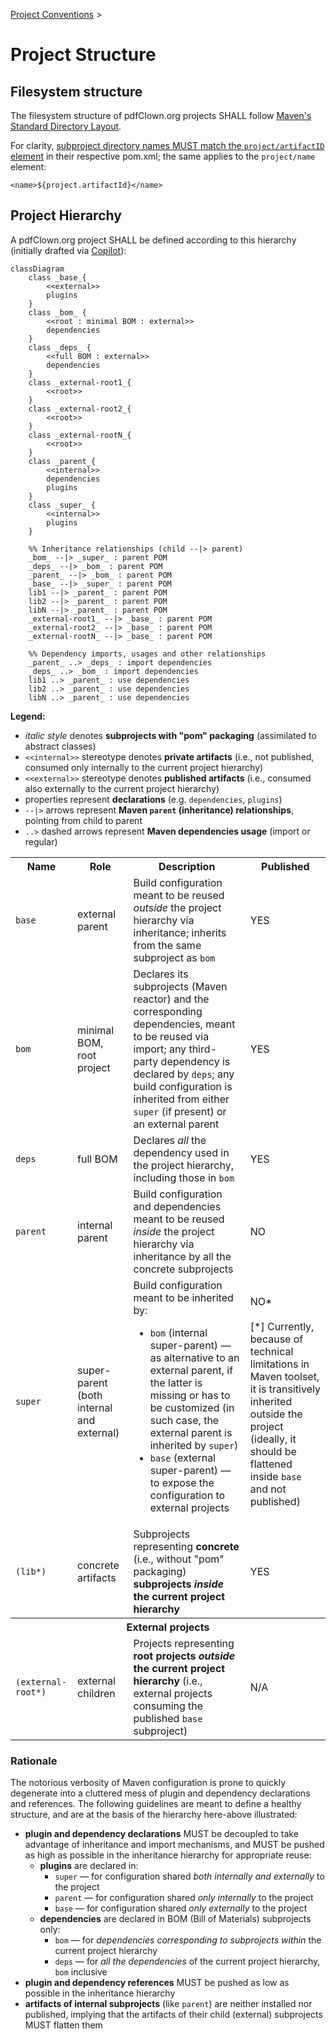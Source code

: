 <!--
  SPDX-FileCopyrightText: 2025 Stefano Chizzolini and contributors

  SPDX-License-Identifier: CC-BY-SA-4.0
-->

[Project Conventions](conventions.md) >

# Project Structure

## Filesystem structure

The filesystem structure of pdfClown.org projects SHALL follow [Maven's Standard Directory Layout](https://maven.apache.org/guides/introduction/introduction-to-the-standard-directory-layout.html).

For clarity, [subproject directory names MUST match the `project/artifactID` element](https://www.sonatype.com/blog/2011/01/maven-tip-project-directories-and-artifact-ids) in their respective pom.xml; the same applies to the `project/name` element:

    <name>${project.artifactId}</name>

## Project Hierarchy

A pdfClown.org project SHALL be defined according to this hierarchy (initially drafted via [Copilot](https://github.com/copilot/share/820d121c-42e4-8cb2-b011-1a0be4ce2032)):

```mermaid
classDiagram
    class _base_{
        <<external>>
        plugins
    }
    class _bom_ {
        <<root : minimal BOM : external>>
        dependencies
    }
    class _deps_ {
        <<full BOM : external>>
        dependencies
    }
    class _external-root1_{
        <<root>>
    }
    class _external-root2_{
        <<root>>
    }
    class _external-rootN_{
        <<root>>
    }
    class _parent_{
        <<internal>>
        dependencies
        plugins
    }
    class _super_ {
        <<internal>>
        plugins
    }

    %% Inheritance relationships (child --|> parent)
    _bom_ --|> _super_ : parent POM
    _deps_ --|> _bom_ : parent POM
    _parent_ --|> _bom_ : parent POM
    _base_ --|> _super_ : parent POM
    lib1 --|> _parent_ : parent POM
    lib2 --|> _parent_ : parent POM
    libN --|> _parent_ : parent POM
    _external-root1_ --|> _base_ : parent POM
    _external-root2_ --|> _base_ : parent POM
    _external-rootN_ --|> _base_ : parent POM

    %% Dependency imports, usages and other relationships
    _parent_ ..> _deps_ : import dependencies
    _deps_ ..> _bom_ : import dependencies
    lib1 ..> _parent_ : use dependencies
    lib2 ..> _parent_ : use dependencies
    libN ..> _parent_ : use dependencies
```

**Legend:**
- _italic style_ denotes **subprojects with "pom" packaging** (assimilated to abstract classes)
- `<<internal>>` stereotype denotes **private artifacts** (i.e., not published, consumed only internally to the current project hierarchy)
- `<<external>>` stereotype denotes **published artifacts** (i.e., consumed also externally to the current project hierarchy)
- properties represent **declarations** (e.g. `dependencies`, `plugins`)
- `--|>` arrows represent **Maven `parent` (inheritance) relationships**, pointing from child to parent
- `..>` dashed arrows represent **Maven dependencies usage** (import or regular)

<table>
<tr>
  <th>Name</th>
  <th>Role</th>
  <th>Description</th>
  <th>Published</th>
</tr>
<tr>
  <td><code>base</code></td>
  <td>external parent</td>
  <td>Build configuration meant to be reused <i>outside</i> the project hierarchy via inheritance; inherits from the same subproject as <code>bom</code></td>
  <td>YES</td>
</tr>
<tr>
  <td><code>bom</code></td>
  <td>minimal BOM, root project</td>
  <td>Declares its subprojects (Maven reactor) and the corresponding dependencies, meant to be reused via import; any third-party dependency is declared by <code>deps</code>; any build configuration is inherited from either <code>super</code> (if present) or an external parent</td>
  <td>YES</td>
</tr>
<tr>
  <td><code>deps</code></td>
  <td>full BOM</td>
  <td>Declares <i>all</i> the dependency used in the project hierarchy, including those in <code>bom</code></td>
  <td>YES</td>
</tr>
<tr>
  <td><code>parent</code></td>
  <td>internal parent</td>
  <td>Build configuration and dependencies meant to be reused <i>inside</i> the project hierarchy via inheritance by all the concrete subprojects</td>
  <td>NO</td>
</tr>
<tr>
  <td><code>super</code></td>
  <td>super-parent (both internal and external)</td>
  <td>Build configuration meant to be inherited by:<ul><li><code>bom</code> (internal super-parent) — as alternative to an external parent, if the latter is missing or has to be customized (in such case, the external parent is inherited by <code>super</code>)</li><li><code>base</code> (external super-parent) — to expose the configuration to external projects</li></ul></td>
  <td>NO*<br><br>[*] Currently, because of technical limitations in Maven toolset, it is transitively inherited outside the project (ideally, it should be flattened inside <code>base</code> and not published)</td>
</tr>
<tr>
  <td><code>(lib*)</code></td>
  <td>concrete artifacts</td>
  <td>Subprojects representing <b>concrete</b> (i.e., without "pom" packaging) <b>subprojects <i>inside</i> the current project hierarchy</b></td>
  <td>YES</td>
</tr>
<tr>
  <th colspan="4">External projects</th>
</tr>
<tr>
  <td><code>(external-root*)</code></td>
  <td>external children</td>
  <td>Projects representing <b>root projects <i>outside</i> the current project hierarchy</b> (i.e., external projects consuming the published <code>base</code> subproject)</td>
  <td>N/A</td>
</tr>
</table>

### Rationale

The notorious verbosity of Maven configuration is prone to quickly degenerate into a cluttered mess of plugin and dependency declarations and references. The following guidelines are meant to define a healthy structure, and are at the basis of the hierarchy here-above illustrated:

- **plugin and dependency declarations** MUST be decoupled to take advantage of inheritance and import mechanisms, and MUST be pushed as high as possible in the inheritance hierarchy for appropriate reuse:
  - **plugins** are declared in:
    - `super` — for configuration shared _both internally and externally_ to the project
    - `parent` — for configuration shared _only internally_ to the project
    - `base` — for configuration shared _only externally_ to the project
  - **dependencies** are declared in BOM (Bill of Materials) subprojects only:
    - `bom` — for _dependencies corresponding to subprojects within_ the current project hierarchy
    - `deps` — for _all the dependencies_ of the current project hierarchy, `bom` inclusive
- **plugin and dependency references** MUST be pushed as low as possible in the inheritance hierarchy
- **artifacts of internal subprojects** (like `parent`) are neither installed nor published, implying that the artifacts of their child (external) subprojects MUST flatten them
